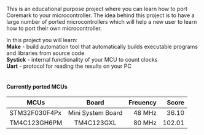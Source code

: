 This is an educational purpose project where you can learn how to port Coremark to your microcontroller. 
The idea behind this project is to have a large number of ported microcontrollers which will help a new user to learn how to port their own microcontroller.

In this project you will learn:</br>
<b>Make</b> - build automation tool that automatically builds executable programs and libraries from source code</br>
<b>Systick</b> - internal functionality of your MCU to count clocks</br>
<b>Uart</b> - protocol for reading the results on your PC </br>
</br>

#### Currently ported MCUs


| MCUs          | Board                | Freuency  | Score  |
| ---------------- |:-----------------:| ---------:| ------:|
| STM32F030F4Px    | Mini System Board | 48 MHz   | 36.10   |
| TM4C123GH6PM     | TM4C123GXL        | 80 MHz   | 102.01  |
